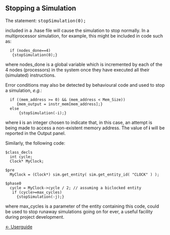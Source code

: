 ## Stopping a Simulation

The statement:    <tt>stopSimulation(0);</tt>

included in a .hase file will cause the simulation to stop normally. In a multiprocessor simulation, for example, this might be included in code such as:

```
  if (nodes_done==4)
   {stopSimulation(0);}
```

where nodes_done is a global variable which is incremented by each of the 4 nodes (processors) in the system once they have executed all their (simulated) instructions.

Error conditions may also be detected by behavioural code and used to stop a simulation, *e.g.*:

```
  if ((mem_address >= 0) && (mem_address < Mem_Size))
     {mem_output = instr_mem[mem_address];}
  else
      {stopSimulation(-i);}
```

where  **i** is an integer chosen to indicate that, in this case, an attempt is being made to access a non-existent memory address.  The value of  **i** will be reported in the Output panel.

Similarly, the following code:

```
$class_decls
  int cycle;
  Clock* MyClock;
  
$pre
  MyClock = (Clock*) sim.get_entity( sim.get_entity_id( "CLOCK" ) );
  
$phase0
  cycle = MyClock->cycle / 2; // assuming a biclocked entity
   if (cycle>=max_cycles)
     {stopSimulation(-j);}
```

where max_cycles is a parameter of the entity containing this code, could be used to stop runaway simulations going on for ever, a useful facility during project development.

[<- Userguide](<Userguide.md>)
